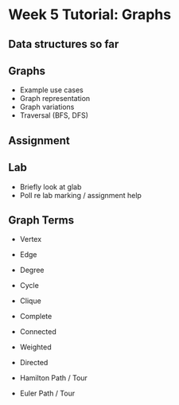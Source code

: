 # Week 5 Tutorial: Graphs

## Data structures so far

## Graphs
- Example use cases
- Graph representation
- Graph variations
- Traversal (BFS, DFS)

## Assignment

## Lab
- Briefly look at glab
- Poll re lab marking / assignment help

## Graph Terms
- Vertex
- Edge
- Degree
- Cycle
- Clique
- Complete
- Connected
- Weighted
- Directed

- Hamilton Path / Tour
- Euler Path / Tour
